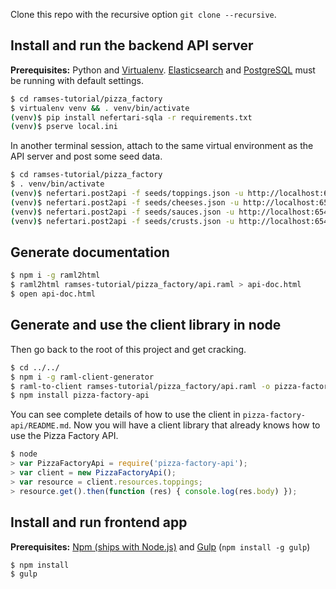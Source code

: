Clone this repo with the recursive option `git clone --recursive`.


Install and run the backend API server
--------------------------------------

**Prerequisites:** Python and [Virtualenv](https://virtualenv.pypa.io/en/latest/installation.html). [Elasticsearch](https://www.elastic.co/guide/en/elasticsearch/guide/current/_installing_elasticsearch.html) and [PostgreSQL](http://www.postgresql.org/download/) must be running with default settings.

```sh
$ cd ramses-tutorial/pizza_factory
$ virtualenv venv && . venv/bin/activate
(venv)$ pip install nefertari-sqla -r requirements.txt
(venv)$ pserve local.ini
```

In another terminal session, attach to the same virtual environment as the API server and post some seed data.

```sh
$ cd ramses-tutorial/pizza_factory
$ . venv/bin/activate
(venv)$ nefertari.post2api -f seeds/toppings.json -u http://localhost:6543/api/toppings
(venv)$ nefertari.post2api -f seeds/cheeses.json -u http://localhost:6543/api/cheeses
(venv)$ nefertari.post2api -f seeds/sauces.json -u http://localhost:6543/api/sauces
(venv)$ nefertari.post2api -f seeds/crusts.json -u http://localhost:6543/api/crusts
```


Generate documentation
----------------------
```sh
$ npm i -g raml2html
$ raml2html ramses-tutorial/pizza_factory/api.raml > api-doc.html
$ open api-doc.html
```


Generate and use the client library in node
-------------------------------------------

Then go back to the root of this project and get cracking.

```sh
$ cd ../../
$ npm i -g raml-client-generator
$ raml-to-client ramses-tutorial/pizza_factory/api.raml -o pizza-factory-api -l javascript
$ npm install pizza-factory-api
```

You can see complete details of how to use the client in `pizza-factory-api/README.md`. Now you will have a client library that already knows how to use the Pizza Factory API.

```js
$ node
> var PizzaFactoryApi = require('pizza-factory-api');
> var client = new PizzaFactoryApi();
> var resource = client.resources.toppings;
> resource.get().then(function (res) { console.log(res.body) });
```


Install and run frontend app
----------------------------

**Prerequisites:** [Npm (ships with Node.js)](https://github.com/joyent/node/wiki/installing-node.js-via-package-manager) and [Gulp](http://gulpjs.com/) (`npm install -g gulp`)

```sh
$ npm install
$ gulp
```
